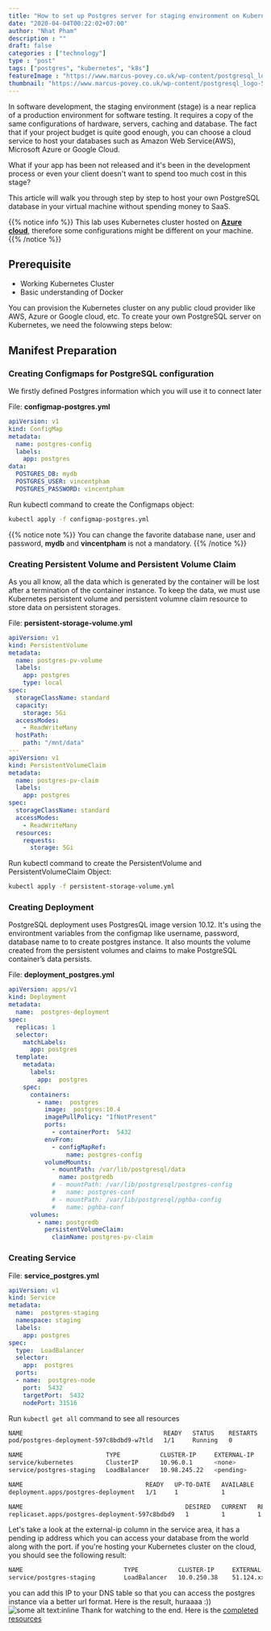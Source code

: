 ```yaml
---
title: "How to set up Postgres server for staging environment on Kubernetes"
date: "2020-04-04T00:22:02+07:00"
author: "Nhat Pham"
description : ""
draft: false
categories : ["technology"]
type : "post"
tags: ["postgres", "kubernetes", "k8s"]
featureImage : "https://www.marcus-povey.co.uk/wp-content/postgresql_logo-555px.png"
thumbnail: "https://www.marcus-povey.co.uk/wp-content/postgresql_logo-555px.png"
---
```

<!-- ![](https://www.mvps.net/docs/wp-content/uploads/2019/06/kubernetes.png) -->

In software development, the staging environment (stage) is a near replica of a production environment for software testing. It requires a copy of the same configurations of hardware, servers, caching and database.
The fact that if your project budget is quite good enough, you can choose a cloud service to host your databases such as Amazon Web Service(AWS), Microsoft Azure or Google Cloud.

What if your app has been not released and it's been in the development process or even your client doesn't want to spend too much cost in this stage?

This article will walk you through step by step to host your own PostgreSQL database in your virtual machine without spending money to SaaS.

{{% notice info %}}
This lab uses Kubernetes cluster hosted on [**Azure cloud**](https://azure.microsoft.com/en-us/), therefore some configurations might be different on your machine.
{{% /notice %}}

## Prerequisite
- Working Kubernetes Cluster
- Basic understanding of Docker

You can provision the Kubernetes cluster on any public cloud provider like AWS, Azure or Google cloud, etc.
To create your own PostgreSQL server on Kubernetes, we need the folowwing steps below:
## Manifest Preparation
### Creating Configmaps for PostgreSQL configuration
We firstly defined Postgres information which you will use it to connect later

File: **configmap-postgres.yml**
```yml
apiVersion: v1
kind: ConfigMap
metadata:
  name: postgres-config
  labels:
    app: postgres
data:
  POSTGRES_DB: mydb
  POSTGRES_USER: vincentpham
  POSTGRES_PASSWORD: vincentpham
```

Run kubectl command to create the Configmaps object:
```bash
kubectl apply -f configmap-postgres.yml
```

{{% notice note %}}
You can change the favorite database nane, user and password, **mydb** and **vincentpham** is not a mandatory.
{{% /notice %}}

### Creating Persistent Volume and Persistent Volume Claim
As you all know, all the data which is generated by the container will be lost after a termination of the container instance. To keep the data, we must use Kubernetes persistent volume and persistent volumne claim resource to store data on persistent storages.  

File: **persistent-storage-volume.yml**
```yaml
apiVersion: v1
kind: PersistentVolume
metadata:
  name: postgres-pv-volume
  labels:
    app: postgres
    type: local
spec:
  storageClassName: standard
  capacity:
    storage: 5Gi
  accessModes:
    - ReadWriteMany
  hostPath:
    path: "/mnt/data"
---
apiVersion: v1
kind: PersistentVolumeClaim
metadata:
  name: postgres-pv-claim
  labels:
    app: postgres
spec:
  storageClassName: standard
  accessModes:
    - ReadWriteMany
  resources:
    requests:
      storage: 5Gi
```
Run kubectl command to create the PersistentVolume and PersistentVolumeClaim Object:
```bash
kubectl apply -f persistent-storage-volume.yml
```

### Creating Deployment
PostgreSQL deployment uses PostgresQL image version 10.12. It's using the environtment variables from the configmap like username, password, database name to to create postgres instance. It also mounts the volume created from the persistent volumes and claims to make PostgreSQL container’s data persists.  

File: **deployment_postgres.yml**
```yml
apiVersion: apps/v1
kind: Deployment
metadata:
  name:  postgres-deployment
spec:
  replicas: 1
  selector:
    matchLabels:
      app: postgres
  template:
    metadata:
      labels:
        app:  postgres
    spec:
      containers:
        - name:  postgres
          image:  postgres:10.4
          imagePullPolicy: "IfNotPresent"
          ports:
            - containerPort:  5432
          envFrom:
            - configMapRef:
                name: postgres-config
          volumeMounts:
            - mountPath: /var/lib/postgresql/data
              name: postgredb
            # - mountPath: /var/lib/postgresql/postgres-config
            #   name: postgres-conf
            # - mountPath: /var/lib/postgresql/pghba-config
            #   name: pghba-conf
      volumes:
        - name: postgredb
          persistentVolumeClaim:
            claimName: postgres-pv-claim
```

### Creating Service
File: **service_postgres.yml**
```yml
apiVersion: v1
kind: Service
metadata:
  name:  postgres-staging
  namespace: staging
  labels:
    app: postgres
spec:
  type:  LoadBalancer
  selector:
    app:  postgres
  ports:
  - name:  postgres-node
    port:  5432
    targetPort:  5432
    nodePort: 31516
```

Run `kubectl get all` command to see all resources
```bash                                                                                             
NAME                                       READY   STATUS    RESTARTS   AGE
pod/postgres-deployment-597c8bdbd9-w7tld   1/1     Running   0          3m5s

NAME                       TYPE           CLUSTER-IP     EXTERNAL-IP   PORT(S)          AGE
service/kubernetes         ClusterIP      10.96.0.1      <none>        443/TCP          3m35s
service/postgres-staging   LoadBalancer   10.98.245.22   <pending>     5432:31516/TCP   2m57s

NAME                                  READY   UP-TO-DATE   AVAILABLE   AGE
deployment.apps/postgres-deployment   1/1     1            1           3m5s

NAME                                             DESIRED   CURRENT   READY   AGE
replicaset.apps/postgres-deployment-597c8bdbd9   1         1         1       3m5s
```
Let's take a look at the external-ip column in the service area, it has a pending ip address which you can access your database from the world along with the port.
if you're hosting your Kubernetes cluster on the cloud, you should see the following result:
```bash
NAME                            TYPE           CLUSTER-IP     EXTERNAL-IP     PORT(S)          AGE
service/postgres-staging        LoadBalancer   10.0.250.38    51.124.xxx.xxx   5432:31516/TCP   28d
```
you can add this IP to your DNS table so that you can access the postgres instance via a better url format. Here is the result, huraaaa :))
![some alt text:inline](https://i.imgur.com/pz5IV8Z.png)
Thank for watching to the end. Here is the [completed resources](https://github.com/vincentpham13/postgres-kubernetes)